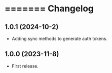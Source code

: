 =======
Changelog
=======

1.0.1 (2024-10-2)
------------------

* Adding sync methods to generate auth tokens.

1.0.0 (2023-11-8)
------------------

* First release.